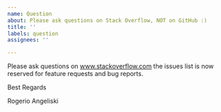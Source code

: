 ```yaml
---
name: Question
about: Please ask questions on Stack Overflow, NOT on GitHub :)
title: ''
labels: question
assignees: ''

---
```


Please ask questions on www.stackoverflow.com the issues list is now reserved for feature requests and bug reports.

Best Regards

Rogerio Angeliski
